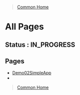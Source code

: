 >[Common Home](../README.md)
 
# All Pages
 
## Status : IN_PROGRESS
 
## Pages 
 
* [Demo02SimpleApp](Demo02SimpleApp.md)
*  
 
>[Common Home](../README.md)